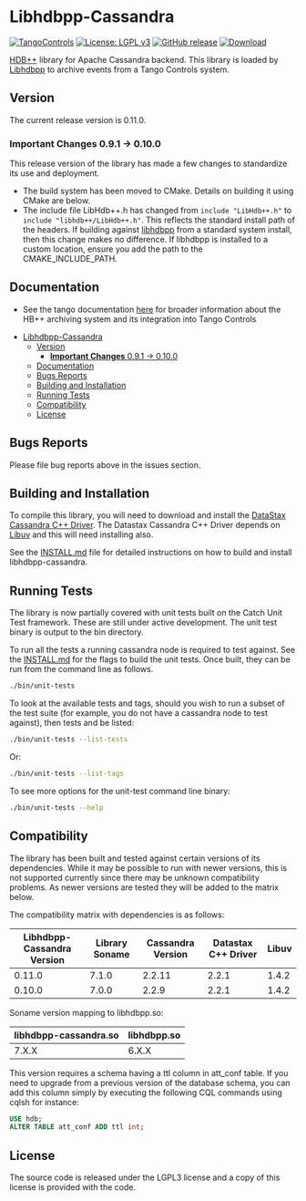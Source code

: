 # Libhdbpp-Cassandra

[![TangoControls](https://img.shields.io/badge/-Tango--Controls-7ABB45.svg?style=flat&logo=%20data%3Aimage%2Fpng%3Bbase64%2CiVBORw0KGgoAAAANSUhEUgAAACAAAAAkCAYAAADo6zjiAAAABHNCSVQICAgIfAhkiAAAAAlwSFlzAAALEwAACxMBAJqcGAAAAsFJREFUWIXtl01IFVEYht9zU%2FvTqOxShLowlOgHykWUGEjUKqiocB1FQURB0KJaRdGiaFM7gzZRLWpTq2olhNQyCtpYCP1gNyIoUTFNnxZzRs8dzvw4Q6564XLnfOf73vedc2a%2BmZEKALgHrC3CUUR8CxZFeEoFalsdM4uLmMgFoIlZLJp3A9ZE4S2oKehhlaR1BTnyg2ocnW%2FxsxEDhbYij4EPVncaeASMAavnS%2FwA8NMaqACNQCew3f4as3KZOYh2SuqTVJeQNiFpn6QGSRVjTH9W%2FiThvcCn6H6n4BvQDvQWFT%2BSIDIFDAKfE3KOAQeBfB0XGPeQvgE67P8ZoB44DvTHmFgJdOQRv%2BUjc%2BavA9siNTWemgfA3TwGquCZ3w8szFIL1ALngIZorndvgJOR0GlP2gtJkzH%2Bd0fGFxW07NqY%2FCrx5QRXcYjbCbmxF1dkBSbi8kpACah3Yi2Sys74cVyxMWY6bk5BTwgRe%2BYlSzLmxNpU3aBeJogk4XWWpJKUeiap3RJYCpQj4QWZDQCuyIAk19Auj%2BAFYGZZjTGjksaBESB8P9iaxUBIaJzjZcCQcwHdj%2BS2Al0xPOeBYYKHk4vfmQ3Y8YkIwRUb7wQGU7j2ePrA1URx93ayd8UpD8klyPbSQfCOMIO05MbI%2BDvwBbjsMdGTwlX21AAMZzEerkaI9zFkP4AeYCPBg6gNuEb6I%2FthFgN1KSQupqzoRELOSed4DGiJala1UmOMr2U%2Bl%2FTWEy9Japa%2Fy41IWi%2FJ3d4%2FkkaAw0Bz3AocArqApwTvet3O3GbgV8qqjAM7bf4N4KMztwTodcYVyelywKSCD5V3xphNXoezuTskNSl4bgxJ6jPGVJJqbN0aSV%2Bd0M0aO7FCs19Jo2lExphXaTkxdRVgQFK7DZVDZ8%2BcpdmQh3wuILh7ut3AEyt%2B51%2BL%2F0cUfwFOX0t0StltmQAAAABJRU5ErkJggg%3D%3D)](http://www.tango-controls.org) [![License: LGPL v3](https://img.shields.io/badge/License-LGPL%20v3-blue.svg)](https://www.gnu.org/licenses/lgpl-3.0) [![GitHub release](https://img.shields.io/github/release/tango-controls-hdbpp/libhdbpp-cassandra.svg)](https://github.com/tango-controls-hdbpp/libhdbpp-cassandra/releases)  [![Download](https://api.bintray.com/packages/tango-controls/debian/libhdb%2B%2Bcassandra7/images/download.svg)](https://bintray.com/tango-controls/debian/libhdb%2B%2Bcassandra7/_latestVersion)


[HDB++](http://www.tango-controls.org/community/projects/hdbplus) library for Apache Cassandra backend. This library is loaded by [Libhdbpp](https://github.com/tango-controls-hdbpp/libhdbpp) to archive events from a Tango Controls system.

## Version

The current release version is 0.11.0.

### **Important Changes** 0.9.1 -> 0.10.0

This release version of the library has made a few changes to standardize its use and deployment.
* The build system has been moved to CMake. Details on building it using CMake are below.
* The include file LibHdb++.h has changed from `include "LibHdb++.h"` to `include "libhdb++/LibHdb++.h"`. This reflects the standard install path of the headers. If building against [libhdbpp](https://github.com/tango-controls-hdbpp/libhdbpp) from a standard system install, then this change makes no difference. If libhdbpp is installed to a custom location, ensure you add the path to the CMAKE_INCLUDE_PATH.

## Documentation

* See the tango documentation [here](http://tango-controls.readthedocs.io/en/latest/administration/services/hdbpp/index.html#hdb-an-archiving-historian-service) for broader information about the HB++ archiving system and its integration into Tango Controls
- [Libhdbpp-Cassandra](#libhdbpp-cassandra)
    - [Version](#version)
        - [**Important Changes** 0.9.1 -> 0.10.0](#important-changes-091---0100)
    - [Documentation](#documentation)
    - [Bugs Reports](#bugs-reports)
    - [Building and Installation](#building-and-installation)
    - [Running Tests](#running-tests)
    - [Compatibility](#compatibility)
    - [License](#license)

## Bugs Reports

Please file bug reports above in the issues section.

## Building and Installation

To compile this library, you will need to download and install the [DataStax Cassandra C++ Driver](https://github.com/datastax/cpp-driver). The Datastax Cassandra C++ Driver depends on [Libuv](https://github.com/libuv/libuv) and this will need installing also.

See the [INSTALL.md](https://github.com/tango-controls-hdbpp/libhdbpp-cassandra/blob/master/INSTALL.md) file for  detailed instructions on how to build and install libhdbpp-cassandra.

## Running Tests

The library is now partially covered with unit tests built on the Catch Unit Test framework. These are still under active development. The unit test binary is output to the bin directory.

To run all the tests a running cassandra node is required to test against. See the [INSTALL.md](https://github.com/tango-controls-hdbpp/libhdbpp/blob/master/INSTALL.md) for the flags to build the unit tests. Once built, they can be run from the command line as follows. 

```bash
./bin/unit-tests
```

To look at the available tests and tags, should you wish to run a subset of the test suite (for example, you do not have a cassandra node to test against), then tests and be listed:

```bash
./bin/unit-tests --list-tests
```

Or:

```bash
./bin/unit-tests --list-tags
```

To see more options for the unit-test command line binary:

```bash
./bin/unit-tests --help
```

## Compatibility

The library has been built and tested against certain versions of its dependencies. While it may be possible to run with newer versions, this is not supported currently since there may be unknown compatibility problems. As newer versions are tested they will be added to the matrix below.

The compatibility matrix with dependencies is as follows:

| Libhdbpp-Cassandra Version | Library Soname | Cassandra Version | Datastax C++ Driver | Libuv |
|----------------------------|---------------|-------------------|---------------------|-------|
| 0.11.0 | 7.1.0 | 2.2.11 | 2.2.1 | 1.4.2 |
| 0.10.0 | 7.0.0 | 2.2.9 | 2.2.1 | 1.4.2 |

Soname version mapping to libhdbpp.so:

| libhdbpp-cassandra.so | libhdbpp.so |
|-----------------------|-------------|
| 7.X.X | 6.X.X |

This version requires a schema having a ttl column in att_conf table. If you need to upgrade from a previous version of the database schema, you can add this column simply by executing the following CQL commands using cqlsh for instance:

```SQL
USE hdb;
ALTER TABLE att_conf ADD ttl int;
```

## License

The source code is released under the LGPL3 license and a copy of this license is provided with the code.